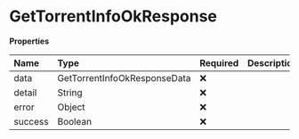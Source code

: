 # GetTorrentInfoOkResponse

**Properties**

| Name    | Type                         | Required | Description |
| :------ | :--------------------------- | :------- | :---------- |
| data    | GetTorrentInfoOkResponseData | ❌       |             |
| detail  | String                       | ❌       |             |
| error   | Object                       | ❌       |             |
| success | Boolean                      | ❌       |             |
